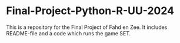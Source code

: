 # Final-Project-Python-R-UU-2024
This is a repository for the Final Project of Fahd en Zee. It includes README-file and a code which runs the game SET.
